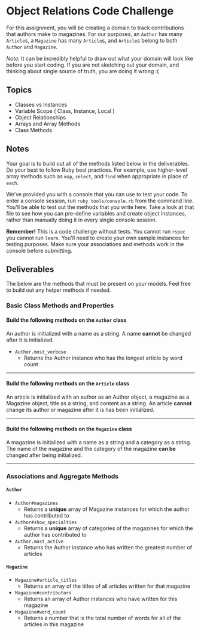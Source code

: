 # Object Relations Code Challenge

For this assignment, you will be creating a domain to track contributions that authors make to magazines. For our purposes, an `Author` has many `Article`s, a `Magazine` has many `Article`s, and `Article`s belong to both `Author` and `Magazine`.

_Note:_ It can be incredibly helpful to draw out what your domain will look like before you start coding. If you are not sketching out your domain, and thinking about single source of truth, you are doing it wrong :(

## Topics

- Classes vs Instances
- Variable Scope ( Class, Instance, Local )
- Object Relationships
- Arrays and Array Methods
- Class Methods

## Notes

Your goal is to build out all of the methods listed below in the deliverables. Do your best to follow Ruby best practices. For example, use higher-level array methods such as `map`, `select`, and `find` when appropriate in place of `each`.

We've provided you with a console that you can use to test your code. To enter a console session, run `ruby tools/console.rb` from the command line. You'll be able to test out the methods that you write here. Take a look at that file to see how you can pre-define variables and create object instances, rather than manually doing it in every single console session.

**Remember!** This is a code challenge without tests. You cannot run `rspec` you cannot run `learn`. You'll need to create your own sample instances for testing purposes. Make sure your associations and methods work in the console before submitting.

## Deliverables

The below are the methods that must be present on your models. Feel free to build out any helper methods if needed.

### Basic Class Methods and Properties

#### Build the following methods on the `Author` class

An author is initialized with a name as a string. A name **cannot** be changed after it is initialized.

<!-- + `Author#name`
  + Returns the name of the author as a string -->
<!-- + `Author.all`
  + Returns an array of all Author instances -->
+ `Author.most_verbose`
  + Returns the Author instance who has the longest article by word count

---

#### Build the following methods on the `Article` class

An article is initialized with an author as an Author object, a magazine as a Magazine object, title as a string, and content as a string. An article **cannot** change its author or magazine after it is has been initialized.

<!-- + `Article.all`
  + Returns an array of all Article instances
+ `Article#author`
  + Returns the author for that given article
+ `Article#magazine`
  + Returns the magazine for that given article
+ `Article#title`
  + Returns the title for that given article
+ `Article#content`
  + Returns the content for that given article -->

---

#### Build the following methods on the `Magazine` class

A magazine is initialized with a name as a string and a category as a string. The name of the magazine and the category of the magazine **can be** changed after being initialized.

<!-- + `Magazine#name`
  + Returns the name of this magazine
+ `Magazine#category`
  + Returns the category of this magazine
+ `Magazine.all`
  + Returns an array of all Magazine instances -->
<!-- + `Magazine.find_by_name(name)`
  + Given a string of magazine's name, this method returns the first magazine object that matches -->

---

### Associations and Aggregate Methods

#### `Author`

<!-- + `Author#add_article(magazine, title, content)`
  + Given a magazine (as Magazine instance), a title (as a string), and content (as a string), this method creates a new Article instance and associates it with that author and that magazine. -->
<!-- + `Author#articles`
  + Returns an array of Article instances the author has written -->
+ `Author#magazines`
  + Returns a **unique** array of Magazine instances for which the author has contributed to
+ `Author#show_specialties`
  + Returns a **unique** array of categories of the magazines for which the author has contributed to
+ `Author.most_active`
  + Returns the Author instance who has written the greatest number of articles

#### `Magazine`

+ `Magazine#article_titles`
  + Returns an array of the titles of all articles written for that magazine
+ `Magazine#contributors`
  + Returns an array of Author instances who have written for this magazine
+ `Magazine#word_count`
  + Returns a number that is the total number of words for all of the articles in this magazine
